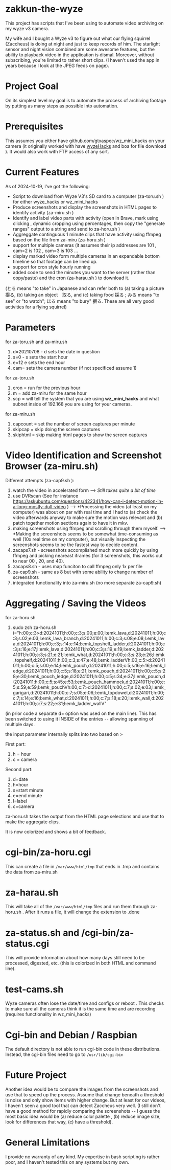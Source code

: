 # zakkun-the-wyze

This project has scripts that I've been using to automate video archiving on my wyze v3 camera. 

My wife and I bought a Wyze v3 to figure out what our flying squirrel (Zaccheus) is doing at night and just to keep records of him. The starlight sensor and night vision combined are some awesome features, but the ability to playback video in the application is dismal. Moreover, without subscribing, you're limited to rather short clips. (I haven't used the app in years because I look at the JPEG feeds on page).

# Project Goal

On its simplest level my goal is to automate the process of archiving footage by putting as many steps as possible into automation.

# Prerequisites

This assumes you either have github.com/gtxaspec/wz_mini_hacks on your camera (it originally worked with have [wyzeHacks](https://github.com/HclX/WyzeHacks) and boa for file download ). It would also work with FTP access of any sort.

# Current Features

As of 2024-10-19, I've got the following:
* Script to download from Wyze V3's SD card to a computer (za-toru.sh ) for either wyze_hacks or wz_mini_hacks
* Produce screenshots and display the screenshots in HTML pages to identify activity (za-miru.sh )
* Identify and label video parts with activity (open in Brave, mark using clicking , dynamic cropping using percentages, then copy the "generate ranges" output to a string and send to za-horu.sh )
* Aggreggate continguous 1 minute clips that have activity using ffmpeg based on the file from za-miru (za-horu.sh )
* support for multiple cameras (it assumes their ip addresses are 101 , cam=2 is 102 , cam=3 is 103 ...
* display marked video form multiple cameras in an expandable bottom timeline so that footage can be lined up.
* support for cron style hourly running
* added code to send the minutes you want to the server (rather than copy/paste) and the cron (za-harau.sh ) to download it.


(とる means "to take" in Japanese and can refer both to (a) taking a picture　撮る, (b) taking an object　取る, and (c) taking food 採る ; みる means "to see" or "to watch"; ほる means "to bury" 掘る. These are all very good activities for a flying squirrel)

# Parameters

for za-toru.sh and za-miru.sh  
1. d=20210708  - d sets the date in question
2. s=0 - s sets the start hour
3. e=12  e sets the end hour
4. cam= sets the camera number (if not specificed assume 1)

for za-toru.sh 
1. cron = run for the previous hour
2. m = add za-miru for the same hour
3. scp = will tell the system that you are using **wz_mini_hacks** and what subnet inside of 192.168 you are using for your cameras.

for za-miru.sh
1. capcount = set the number of screen captures per minute 
2. skipcap = skip doing the screen captures
3. skiphtml = skip making html pages to show the screen captures


# Video Identification and Screenshot Browser (za-miru.sh)


Different attempts (za-cap9.sh ):
1. watch the video in accelerated form --> *Still takes quite a bit of time*
2. use DVRscan (See for instance https://askubuntu.com/questions/422341/how-can-i-detect-motion-in-a-long-mostly-dull-video ) --> *Processing the video (at least on my computer) was about on par with real time and I had to (a) check the video afterwards anyway to make sure the motion was relevant and (b) patch together motion sections again to have it in mkv.
3. making screenshots using ffmpeg and scrolling through them myself. --> *Making the screenshots seems to be somewhat time-consuming as well (10x real time on my computer), but visually inspecting the screenshots seems to be the fastest way to decide content.
4. zacaps7.sh - screenshots accomplished much more quickly by using ffmpeg and picking neareast iframes (for 3 screenshots, this works out to near 00 , 20, and 40).
5. zacaps8.sh - uses map funciton to call ffmpeg only 1x per file
6. za-cap9.sh - same as 8 but with some ability to change number of screenshots
7. integrated functionality into za-miru.sh (no more separate za-cap9.sh)


# Aggregating / Saving the Videos
for za-horu.sh
1. sudo zsh za-horu.sh  i="h:00;c:3>d:20241011;h:00;c:3;s:00;e:00;l:emk_lava,d:20241011;h:00;c:3;s:02;e:03;l:emk_lava_branch,d:20241011;h:00;c:3;s:08;e:08;l:emk_lava,d:20241011;h:00;c:3;s:14;e:14;l:emk_topshelf_ladder,d:20241011;h:00;c:3;s:16;e:17;l:emk_lava,d:20241011;h:00;c:3;s:19;e:19;l:emk_ladder,d:20241011;h:00;c:3;s:21;e:21;l:emk_what,d:20241011;h:00;c:3;s:23;e:26;l:emk_topshelf,d:20241011;h:00;c:3;s:47;e:48;l:emk_ladderVh:00;c:5>d:20241011;h:00;c:5;s:00;e:14;l:emk_pouch,d:20241011;h:00;c:5;s:16;e:16;l:emk_ledge,d:20241011;h:00;c:5;s:18;e:21;l:emk_pouch,d:20241011;h:00;c:5;s:28;e:30;l:emk_pouch_ledge,d:20241011;h:00;c:5;s:34;e:37;l:emk_pouch,d:20241011;h:00;c:5;s:45;e:53;l:emk_pouch_hammock,d:20241011;h:00;c:5;s:59;e:59;l:emk_pouchVh:00;c:7>d:20241011;h:00;c:7;s:02;e:03;l:emk_garigari,d:20241011;h:00;c:7;s:05;e:06;l:emk_topdowel,d:20241011;h:00;c:7;s:14;e:16;l:emk_what,d:20241011;h:00;c:7;s:18;e:20;l:emk_wall,d:20241011;h:00;c:7;s:22;e:31;l:emk_ladder_wallV"


(in prior code a separate d= option was used on the main line). This has been switched to using it INSIDE of the entries -- allowing spanning of multiple days.

the input parameter internally splits into two based on >

First part:
1. h = hour
2. c = camera

Second part:
1. d=date
2. h=hour
3. s=start minute
4. e=end minute
5. l=label
6. c=camera


za-horu.sh takes the output from the HTML page selections and use that to make the aggregate clips.

It is now colorized and shows a bit of feedback.

# cgi-bin/za-horu.cgi

This can create a file in `/var/www/html/tmp` that ends in .tmp and contains the data from za-miru.sh

# za-harau.sh

This will take all of the `/var/www/html/tmp` files and run them through za-horu.sh . After it runs a file, it will change the extension to .done

# za-status.sh and /cgi-bin/za-status.cgi

This will provide information about how many days still need to be processed, digested, etc. (this is colorized in both HTML and command line).

# test-cams.sh

Wyze cameras often lose the date/time and configs or reboot . This checks to make sure all the cameras think it is the same time and are recording (requires functionality in wz_mini_hacks)

# Cgi-bin and Debian / Raspbian 

The default directory is not able to run cgi-bin code in these distributions. Instead, the cgi-bin files need to go to `/usr/lib/cgi-bin`


# Future Project

Another idea would be to compare the images from the screenshots and use that to speed up the process. Assume that change beneath a threshold is noise and only show items with higher change. But at least for our videos, I haven't seen a good tool that can detect Zaccheus very well. (I still don't have a good method for rapidly comparing the screenshots -- I guess the most basic idea would be (a) reduce color palette , (b) reduce image size, look for differences that way, (c) have a threshold).
 

# General Limitations

I provide no warranty of any kind. My expertise in bash scripting is rather poor, and I haven't tested this on any systems but my own.
